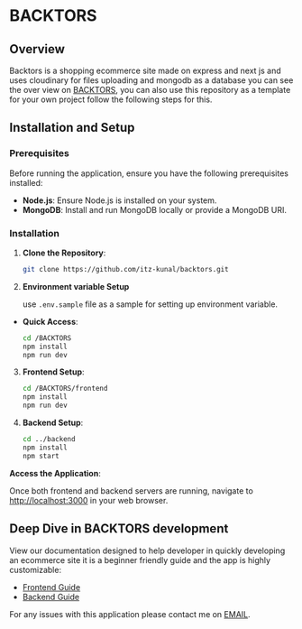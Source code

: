 # BACKTORS

## Overview

Backtors is a shopping ecommerce site made on express and next js and uses cloudinary for files uploading and mongodb as a database you can see the over
view on [BACKTORS](https://backtors.example.com), you can also use this repository as a template for your own project follow the following steps for this.

## Installation and Setup

### Prerequisites

Before running the application, ensure you have the following prerequisites installed:

- **Node.js**: Ensure Node.js is installed on your system.
- **MongoDB**: Install and run MongoDB locally or provide a MongoDB URI.

### Installation

1. **Clone the Repository**:

    ```bash
    git clone https://github.com/itz-kunal/backtors.git
    ```

2. **Environment variable Setup**

    use `.env.sample` file as a sample for setting up environment variable.

- **Quick Access**:

    ```bash
    cd /BACKTORS
    npm install
    npm run dev
    ```

3. **Frontend Setup**:

    ```bash
    cd /BACKTORS/frontend
    npm install
    npm run dev
    ```

4. **Backend Setup**:

    ```bash
    cd ../backend
    npm install
    npm start
    ```

**Access the Application**:

Once both frontend and backend servers are running, navigate to [http://localhost:3000](http://localhost:3000) in your web browser. 

## Deep Dive in BACKTORS development

View our documentation designed to help developer in quickly developing an ecommerce site it is a beginner friendly guide and the app is highly customizable:

- [Frontend Guide](https://github.com/KnalShroff/backtors-ecommerce/blob/main/frontend/README.md)
- [Backend Guide](https://github.com/KnalShroff/backtors-ecommerce/blob/main/backend/README.md)


For any issues with this application please contact me on [EMAIL](mailto:kunal.wd067@gmail.com).
